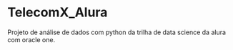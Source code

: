 # TelecomX_Alura
Projeto de análise de dados com python da trilha de data science da alura com oracle one.
